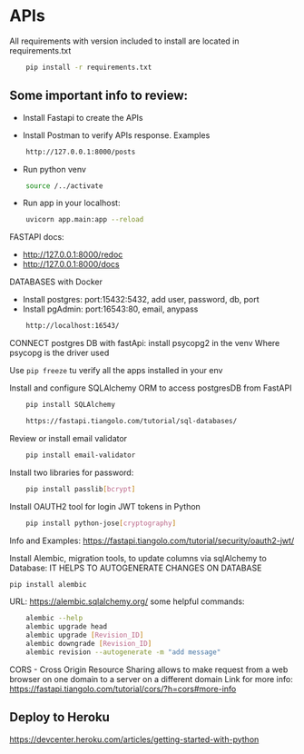 # APIs
All requirements with version included to install are located in requirements.txt
```bash
    pip install -r requirements.txt
```
## Some important info to review:
- Install Fastapi to create the APIs


- Install Postman to verify APIs response. Examples
```bash
    http://127.0.0.1:8000/posts
```
- Run python venv
```bash
    source /../activate
```

- Run app in your localhost: 
```bash
    uvicorn app.main:app --reload
```

FASTAPI docs:
- http://127.0.0.1:8000/redoc
- http://127.0.0.1:8000/docs

DATABASES with Docker
- Install postgres: port:15432:5432, add user, password, db, port
- Install pgAdmin: port:16543:80, email, anypass
```bash
    http://localhost:16543/
```
CONNECT postgres DB with fastApi: install psycopg2 in the venv
Where psycopg is the driver used

Use ```pip freeze``` tu verify all the apps installed in your env

Install and configure SQLAlchemy ORM to access postgresDB from FastAPI
```bash
    pip install SQLAlchemy
```
```bash 
    https://fastapi.tiangolo.com/tutorial/sql-databases/
```
Review or install email validator
```bash
    pip install email-validator
```
Install two libraries for password:
```bash
    pip install passlib[bcrypt]
```
Install OAUTH2 tool for login JWT tokens in Python
```bash
    pip install python-jose[cryptography]
```
Info and Examples: https://fastapi.tiangolo.com/tutorial/security/oauth2-jwt/

Install Alembic, migration tools, to update columns via sqlAlchemy to Database:
IT HELPS TO AUTOGENERATE CHANGES ON DATABASE
```bash
pip install alembic
```
URL: https://alembic.sqlalchemy.org/
some helpful commands:
```bash
    alembic --help
    alembic upgrade head
    alembic upgrade [Revision_ID]
    alembic downgrade [Revision_ID]
    alembic revision --autogenerate -m "add message"
```


CORS - Cross Origin Resource Sharing allows to make request from a web browser on one domain to a server on a different domain
Link  for more info: https://fastapi.tiangolo.com/tutorial/cors/?h=cors#more-info


## Deploy to Heroku
https://devcenter.heroku.com/articles/getting-started-with-python
